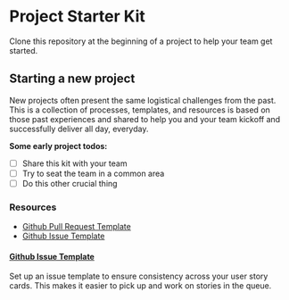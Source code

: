 # Project Starter Kit
Clone this repository at the beginning of a project to help your team get started.

## Starting a new project
New projects often present the same logistical challenges from the past. This is a collection of processes, templates, and resources is based on those past experiences and shared to help you and your team kickoff and successfully deliver all day, everyday.

**Some early project todos:**
- [ ] Share this kit with your team
- [ ] Try to seat the team in a common area
- [ ] Do this other crucial thing

### Resources
* [Github Pull Request Template]()
* [Github Issue Template]()

#### [Github Issue Template]()
Set up an issue template to ensure consistency across your user story cards. This makes it easier to pick up and work on stories in the queue.
